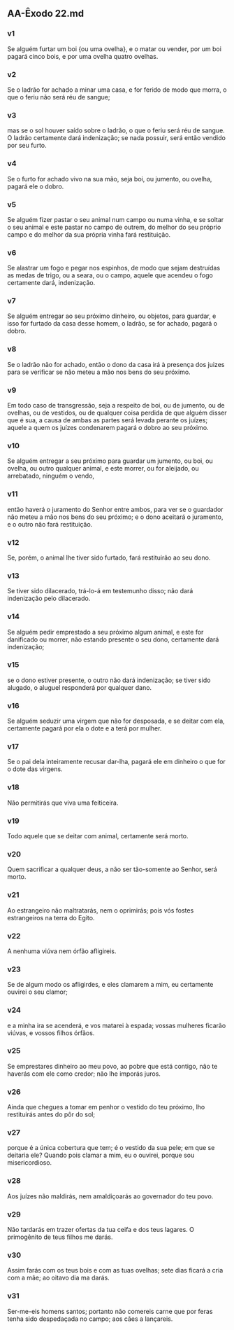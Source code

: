 ## AA-Êxodo 22.md
### v1
 Se alguém furtar um boi {ou uma ovelha}, e o matar ou vender, por um boi pagará cinco bois, e por uma ovelha quatro ovelhas.
### v2
 Se o ladrão for achado a minar uma casa, e for ferido de modo que morra, o que o feriu não será réu de sangue;
### v3
 mas se o sol houver saído sobre o ladrão, o que o feriu será réu de sangue. O ladrão certamente dará indenização; se nada possuir, será então vendido por seu furto.
### v4
 Se o furto for achado vivo na sua mão, seja boi, ou jumento, ou ovelha, pagará ele o dobro.
### v5
 Se alguém fizer pastar o seu animal num campo ou numa vinha, e se soltar o seu animal e este pastar no campo de outrem, do melhor do seu próprio campo e do melhor da sua própria vinha fará restituição.
### v6
 Se alastrar um fogo e pegar nos espinhos, de modo que sejam destruídas as medas de trigo, ou a seara, ou o campo, aquele que acendeu o fogo certamente dará, indenização.
### v7
 Se alguém entregar ao seu próximo dinheiro, ou objetos, para guardar, e isso for furtado da casa desse homem, o ladrão, se for achado, pagará o dobro.
### v8
 Se o ladrão não for achado, então o dono da casa irá à presença dos juizes para se verificar se não meteu a mão nos bens do seu próximo.
### v9
 Em todo caso de transgressão, seja a respeito de boi, ou de jumento, ou de ovelhas, ou de vestidos, ou de qualquer coisa perdida de que alguém disser que é sua, a causa de ambas as partes será levada perante os juízes; aquele a quem os juízes condenarem pagará o dobro ao seu próximo.
### v10
 Se alguém entregar a seu próximo para guardar um jumento, ou boi, ou ovelha, ou outro qualquer animal, e este morrer, ou for aleijado, ou arrebatado, ninguém o vendo,
### v11
 então haverá o juramento do Senhor entre ambos, para ver se o guardador não meteu a mão nos bens do seu próximo; e o dono aceitará o juramento, e o outro não fará restituição.
### v12
 Se, porém, o animal lhe tiver sido furtado, fará restituirão ao seu dono.
### v13
 Se tiver sido dilacerado, trá-lo-á em testemunho disso; não dará indenização pelo dilacerado.
### v14
 Se alguém pedir emprestado a seu próximo algum animal, e este for danificado ou morrer, não estando presente o seu dono, certamente dará indenização;
### v15
 se o dono estiver presente, o outro não dará indenização; se tiver sido alugado, o aluguel responderá por qualquer dano.
### v16
 Se alguém seduzir uma virgem que não for desposada, e se deitar com ela, certamente pagará por ela o dote e a terá por mulher.
### v17
 Se o pai dela inteiramente recusar dar-lha, pagará ele em dinheiro o que for o dote das virgens.
### v18
 Não permitirás que viva uma feiticeira.
### v19
 Todo aquele que se deitar com animal, certamente será morto.
### v20
 Quem sacrificar a qualquer deus, a não ser tão-somente ao Senhor, será morto.
### v21
 Ao estrangeiro não maltratarás, nem o oprimirás; pois vós fostes estrangeiros na terra do Egito.
### v22
 A nenhuma viúva nem órfão afligireis.
### v23
 Se de algum modo os afligirdes, e eles clamarem a mim, eu certamente ouvirei o seu clamor;
### v24
 e a minha ira se acenderá, e vos matarei à espada; vossas mulheres ficarão viúvas, e vossos filhos órfãos.
### v25
 Se emprestares dinheiro ao meu povo, ao pobre que está contigo, não te haverás com ele como credor; não lhe imporás juros.
### v26
 Ainda que chegues a tomar em penhor o vestido do teu próximo, lho restituirás antes do pôr do sol;
### v27
 porque é a única cobertura que tem; é o vestido da sua pele; em que se deitaria ele? Quando pois clamar a mim, eu o ouvirei, porque sou misericordioso.
### v28
 Aos juízes não maldirás, nem amaldiçoarás ao governador do teu povo.
### v29
 Não tardarás em trazer ofertas da tua ceifa e dos teus lagares. O primogênito de teus filhos me darás.
### v30
 Assim farás com os teus bois e com as tuas ovelhas; sete dias ficará a cria com a mãe; ao oitavo dia ma darás.
### v31
 Ser-me-eis homens santos; portanto não comereis carne que por feras tenha sido despedaçada no campo; aos cães a lançareis.
